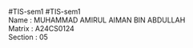  #TIS-sem1    #TIS-sem1 <br> 
Name : MUHAMMAD AMIRUL AIMAN BIN ABDULLAH <br>
Matrix : A24CS0124 <br>
Section : 05
